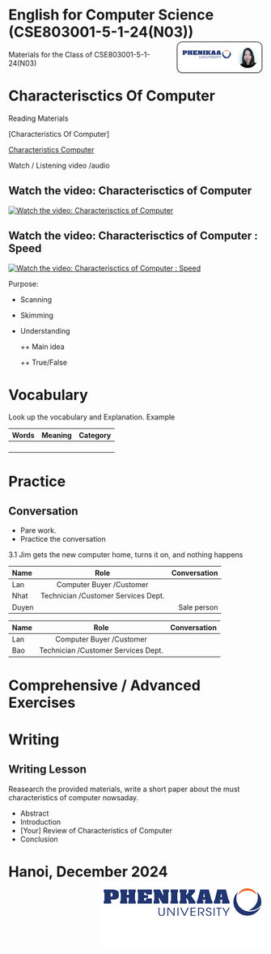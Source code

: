 # English for Computer Science (CSE803001-5-1-24(N03)) <img src='img/nglthu.png' align='right'> 


Materials for the Class of CSE803001-5-1-24(N03)

# Characterisctics Of Computer
Reading Materials

[Characteristics Of Computer]

[Characteristics Computer](Computer/HistoryofComputers.pdf)

Watch / Listening video /audio

## Watch the video: Characterisctics of Computer

[![Watch the video: Characterisctics of Computer](https://nglthu.github.io/English_5_1_24/img/characteristics-of-computer.jpg)](https://www.youtube.com/watch?v=P88gULw8xzE)

## Watch the video: Characterisctics of Computer : Speed

[![Watch the video: Characterisctics of Computer : Speed](https://nglthu.github.io/English_5_1_24/img/characteristics-of-computer.jpg)](https://www.youtube.com/watch?v=puuW-8X0NTE)








Purpose:
+ Scanning
  
+ Skimming
  
+ Understanding
  
  ++ Main idea
  
  ++ True/False
  



# Vocabulary
 
   Look up the vocabulary and Explanation.
   Example

| Words            | Meaning | Category|
| :---------------- | :------: | ----: |
| |     |  |
|  |     |  |
|  |     |  |
| |     |  |

# Practice
## Conversation

+ Pare work. 
+ Practice the conversation



3.1 Jim gets the new
computer home, turns
it on, and nothing happens


| Name            | Role | Conversation|
| :---------------- | :------: | ----: |
| Lan| Computer Buyer /Customer    |  |
| Nhat |  Technician /Customer  Services Dept. |  |
| Duyen |     | Sale person |

| Name            | Role | Conversation|
| :---------------- | :------: | ----: |
| Lan| Computer Buyer /Customer    |  |
| Bao |  Technician /Customer  Services Dept. |  |





# Comprehensive / Advanced Exercises

# Writing

## Writing Lesson

Reasearch the provided materials, write a short paper about the must characteristics of computer nowsaday.

+ Abstract
+ Introduction
+ [Your] Review of Characteristics of Computer
+ Conclusion


# Hanoi, December 2024 <img src='img/logo.png' align='right'> 
